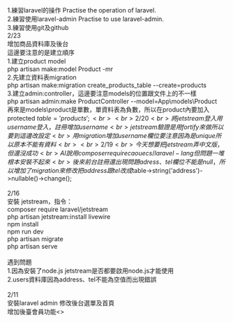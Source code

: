 1.練習laravel的操作 Practise the operation of laravel.<br>
2.練習使用laravel-admin Practise to use laravel-admin.<br>
3.練習使用git及github<br>
2/23<br>
增加商品資料庫及後台<br>
這邊要注意的是建立順序<br>
1.建立product model<br>
  php artisan make:model Product -mr<br>
2.先建立資料表migration<br>
  php artisan make:migration create_products_table --create=products<br>
3.建立admin:controller，這邊要注意models的位置跟文件上的不一樣<br>
  php artisan admin:make ProductController --model=App\models\Product<br>
  再來是models\product是單數，單資料表為負數，所以在product內要加入protected $table='products';<br>
<br>
2/20<br>
將jetstream登入用username登入，註冊增加username<br>
jetstream 驗證是用fortify來做所以要到這邊改設定<br>
用migration增加username欄位要注意因為是unique所以原本不能有資料<br>
<br>
2/19<br>
今天想要把jetstream弄中文版，但還沒成功<br>
AI說用composer require caouecs/laravel-lang但問題一堆根本安裝不起來<br>
後來前台註冊還出現問題adress、tel欄位不能是null，所以增加了migration來修改把address跟tel改成$table->string('address')->nullable()->change();<br>
<br>
2/16<br>
安裝 jetstream，指令：<br>
composer require laravel/jetstream<br>
php artisan jetstream:install livewire<br>
npm install<br>
npm run dev<br>
php artisan migrate<br>
php artisan serve<br>
<br>
遇到問題<br>
1.因為安裝了node.js jetstream是否都要啟用node.js才能使用<br>
2.users資料庫因為address、tel不能為空值而出現錯誤<br>
<br>
2/11<br>
安裝laravel admin
修改後台選單及首頁<br>
增加後臺會員功能<>
